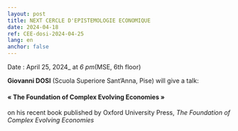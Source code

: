 ```yaml
---
layout: post
title: NEXT CERCLE D'EPISTEMOLOGIE ECONOMIQUE
date: 2024-04-18
ref: CEE-dosi-2024-04-25
lang: en
anchor: false
---
```



<i class="fas fa-table"></i> Date : April 25, 2024_ at _6 pm_(MSE, 6th floor)

**Giovanni DOSI** (Scuola Superiore Sant’Anna, Pise) will give a talk:

#### « The Foundation of Complex Evolving Economies »

on his recent book published by Oxford University Press, *The Foundation of Complex Evolving Economies*
